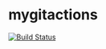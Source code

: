 # mygitactions

[![Build Status](https://github.com/VitaliiKalinbet/mygitactions/blob/main/.github/workflows/superlinter.yml/badge.svg?branch=main)](https://github.com/VitaliiKalinbet/mygitactions/blob/main/.github/workflows/superlinter.yml)
